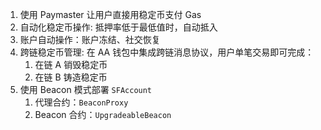 1. 使用 ​​Paymaster​​ 让用户直接用稳定币支付 Gas
1. ​自动化稳定币操作​: 抵押率低于最低值时，自动抵入
1. 账户自动操作：账户冻结、社交恢复
1. 跨链稳定币管理​: 在 AA 钱包中集成 ​​跨链消息协议，用户单笔交易即可完成：
   1. 在链 A 销毁稳定币
   1. 在链 B 铸造稳定币
1. 使用 Beacon 模式部署 `SFAccount`
   1. 代理合约：`BeaconProxy`
   1. Beacon 合约：`UpgradeableBeacon`